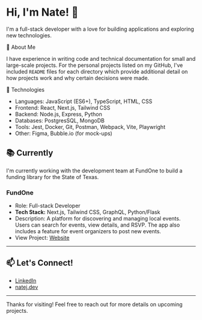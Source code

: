 <h1>Hi, I'm Nate! 👋</h1>

I'm a full-stack developer with a love for building applications and exploring new technologies. 

🚀 About Me

I have experience in writing code and technical documentation for small and large-scale projects. For the personal projects listed on my GitHub, I've included `README` files for each directory which provide additional detail on how projects work and why certain decisions were made. 

🌟  Technologies 

- Languages: JavaScript (ES6+), TypeScript, HTML, CSS
- Frontend: React, Next.js, Tailwind CSS
- Backend: Node.js, Express, Python
- Databases: PostgresSQL, MongoDB
- Tools: Jest, Docker, Git, Postman, Webpack, Vite, Playwright
- Other: Figma, Bubble.io (for mock-ups)


<h2>📚 Currently</h2>

I'm currently working with the development team at FundOne to build a funding library for the State of Texas.

<h3>FundOne</h3>

- Role: Full-stack Developer
- <b>Tech Stack:</b> Next.js, Tailwind CSS, GraphQL, Python/Flask
- Description: A platform for discovering and managing local events. Users can search for events, view details, and RSVP. The app also includes a feature for event organizers to post new events.
- View Project: [Website](https://www.google.com/)


___
<h2>📫 Let's Connect!</h2>

- [LinkedIn](https://www.google.com/)
- [natej.dev](https://www.google.com/) 

---
Thanks for visiting! Feel free to reach out for more details on upcoming projects.
